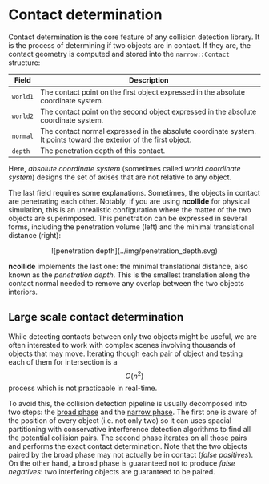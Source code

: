 # Contact determination

Contact determination is the core feature of any collision detection library.
It is the process of determining if two objects are in contact. If they are,
the contact geometry is computed and stored into the `narrow::Contact`
structure:


| Field  | Description                                                              |
|--      | --                                                                       |
| `world1` | The contact point on the first object expressed in the absolute coordinate system. |
| `world2` | The contact point on the second object expressed in the absolute coordinate system. |
| `normal` | The contact normal expressed in the absolute coordinate system. It points toward the exterior of the first object. |
| `depth`  | The penetration depth of this contact. |


Here, _absolute coordinate system_ (sometimes called _world coordinate system_)
designs the set of axises that are not relative to any object.


The last field requires some explanations. Sometimes, the objects in contact
are penetrating each other. Notably, if you are using **ncollide** for physical
simulation, this is an unrealistic configuration where the matter of the two
objects are superimposed. This penetration can be expressed in several forms,
including the penetration volume (left) and the minimal translational distance
(right):

<center>
![penetration depth](../img/penetration_depth.svg)
</center>

**ncollide** implements the last one: the minimal translational distance, also
known as the _penetration depth_. This is the smallest translation along the
contact normal needed to remove any overlap between the two objects interiors.

## Large scale contact determination
While detecting contacts between only two objects might be useful, we are often
interested to work with complex scenes involving thousands of objects that may
move. Iterating though each pair of object and testing each of them for
intersection is a $$O(n^2)$$ process which is not practicable in real-time.


To avoid this, the collision detection pipeline is usually decomposed into two
steps: the [broad phase](../contact_determination/broad_phase.html) and the
[narrow phase](../contact_determination/narrow_phase.html). The first one is
aware of the position of every object (i.e. not only two) so it can uses
spacial partitioning with conservative interference detection algorithms to
find all the potential collision pairs. The second phase iterates on all those
pairs and performs the exact contact determination. Note that the two objects
paired by the broad phase may not actually be in contact (_false positives_).
On the other hand, a broad phase is guaranteed not to produce _false
negatives_: two interfering objects are guaranteed to be paired.
